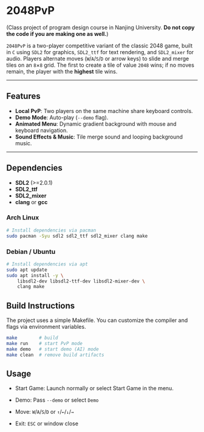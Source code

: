# 2048PvP

(Class project of program design course in Nanjing University. **Do not copy the code if you are making one as well.**)

`2048PvP` is a two-player competitive variant of the classic 2048 game, built in `C` using `SDL2` for graphics, `SDL2_ttf` for text rendering, and `SDL2_mixer` for audio. Players alternate moves (`W`/`A`/`S`/`D` or arrow keys) to slide and merge tiles on an `8`×`8` grid. The first to create a tile of value `2048` wins; if no moves remain, the player with the **highest** tile wins.

---

## Features

- **Local PvP**: Two players on the same machine share keyboard controls.  
- **Demo Mode**: Auto-play (`--demo` flag).  
- **Animated Menu**: Dynamic gradient background with mouse and keyboard navigation.  
- **Sound Effects & Music**: Tile merge sound and looping background music.  

---

## Dependencies

- **SDL2** (>=2.0.1)  
- **SDL2_ttf**  
- **SDL2_mixer**  
- **clang** or **gcc**

### Arch Linux

```bash
# Install dependencies via pacman
sudo pacman -Syu sdl2 sdl2_ttf sdl2_mixer clang make
```
### Debian / Ubuntu
```bash
# Install dependencies via apt
sudo apt update
sudo apt install -y \
    libsdl2-dev libsdl2-ttf-dev libsdl2-mixer-dev \
    clang make

```

## Build Instructions

The project uses a simple Makefile. You can customize the compiler and flags via environment variables.

```bash
make        # build
make run    # start PvP mode
make demo   # start demo (AI) mode
make clean  # remove build artifacts
```

## Usage

- Start Game: Launch normally or select Start Game in the menu.

- Demo: Pass `--demo` or select `Demo`

- Move: `W`/`A`/`S`/`D` or `↑`/`←`/`↓`/`→`

- Exit: `ESC` or window close

